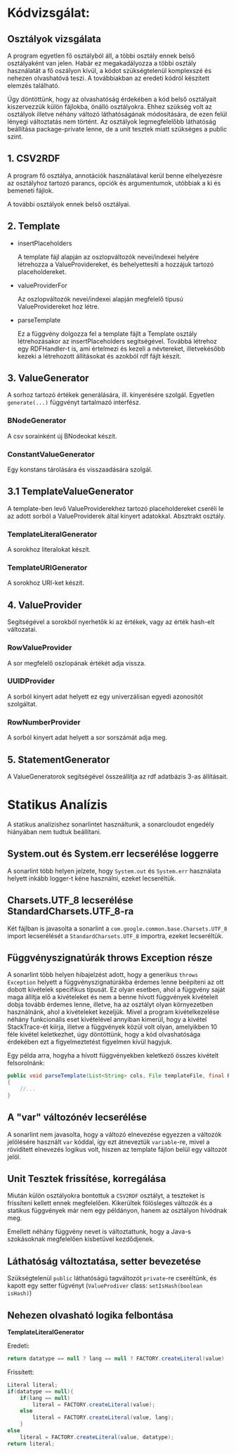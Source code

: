 # Kódvizsgálat:
## Osztályok vizsgálata

A program egyetlen fő osztályból áll, a többi osztály ennek belső osztályaként van jelen.
Habár ez megakadályozza a többi osztály használatát a fő oszályon kívül, a kódot szükségtelenül komplexszé és nehezen olvashatóvá teszi.
A továbbiakban az eredeti kódról készített elemzés található.

Úgy döntöttünk, hogy az olvashatóság érdekében a kód belső osztályait kiszervezzük külön fájlokba, önálló osztályokra.
Ehhez szükség volt az osztályok illetve néhány változó láthatóságának módosítására, de ezen felül lényegi változtatás nem történt.
Az osztályok legmegfelelőbb láthatóság beállítása package-private lenne, de a unit tesztek miatt szükséges a public szint.

##  1. CSV2RDF

A program fő osztálya, annotációk használatával kerül benne elhelyezésre az osztályhoz tartozó parancs, opciók és argumentumok, utóbbiak a ki és bemeneti fájlok.

A további osztályok ennek belső osztályai.

##  2. Template

- insertPlaceholders

    A template fájl alapján az oszlopváltozók nevei/indexei helyére létrehozza a ValueProvidereket, és behelyettesíti a hozzájuk tartozó placeholdereket.

- valueProviderFor

    Az oszlopváltozók nevei/indexei alapján megfelelő típusú ValueProvidereket hoz létre.

- parseTemplate

    Ez a függvény dolgozza fel a template fájlt a Template osztály létrehozásakor az insertPlaceholders segítségével.
    Továbbá létrehoz egy RDFHandler-t is, ami értelmezi és kezeli a névtereket, illetvekésőbb kezeki a létrehozott állításokat és azokból rdf fájlt készít.

##  3. ValueGenerator

A sorhoz tartozó értékek generálására, ill. kinyerésére szolgál. Egyetlen `generate(...)` függvényt tartalmazó interfész.

### BNodeGenerator

A csv sorainként új BNodeokat készít.

### ConstantValueGenerator

Egy konstans tárolására és visszaadására szolgál.

##  3.1 TemplateValueGenerator

A template-ben levő ValueProviderekhez tartozó placeholdereket cseréli le az adott sorból a ValueProviderek által kinyert adatokkal. Absztrakt osztály.

### TemplateLiteralGenerator

A sorokhoz literalokat készít.

### TemplateURIGenerator

A sorokhoz URI-ket készít.

##  4.  ValueProvider

Segítségével a sorokból nyerhetők ki az értékek, vagy az érték hash-elt változatai.

### RowValueProvider

A sor megfelelő oszlopának értékét adja vissza.

### UUIDProvider

A sorból kinyert adat helyett ez egy univerzálisan egyedi azonosítót szolgáltat.

### RowNumberProvider

A sorból kinyert adat helyett a sor sorszámát adja meg.

## 5. StatementGenerator

A ValueGeneratorok segítségével összeállítja az rdf adatbázis 3-as állításait.

# Statikus Analízis

A statikus analízishez sonarlintet használtunk, a sonarcloudot engedély hiányában nem tudtuk beállítani.

## System.out és System.err lecserélése loggerre
A sonarlint több helyen jelzete, hogy ```System.out``` és ```System.err``` használata helyett inkább logger-t kéne használni, ezeket lecseréltük.

## Charsets.UTF_8 lecserélése StandardCharsets.UTF_8-ra
Két fájlban is javasolta a sonarlint a ```com.google.common.base.Charsets.UTF_8``` import lecserélését a ```StandardCharsets.UTF_8``` importra, ezeket lecseréltük.

## Függvényszignatúrák throws Exception része
A sonarlint több helyen hibajelzést adott, hogy a generikus `throws Exception` helyett a függvényszignatúrákba érdemes lenne beépíteni az ott dobott kivételek specifikus típusát.
Ez olyan esetben, ahol a függvény saját maga állítja elő a kivételeket és nem a benne hívott függvények kivételeit dobja tovább érdemes lenne, illetve, ha az osztályt olyan környezetben használnánk, ahol a kivételeket kezeljük.
Mivel a program kivételkezelése néhány funkcionális eset kivételével annyiban kimerül, hogy a kivétel StackTrace-ét kiírja, illetve a függvények közül volt olyan, amelyikben 10 féle kivétel keletkezhet, úgy döntöttünk, hogy a kód olvashatósága érdekében ezt a figyelmeztetést figyelmen kívül hagyjuk.

Egy példa arra, hogyha a hívott függvényekben keletkező összes kivételt felsorolnánk: 

```java
public void parseTemplate(List<String> cols, File templateFile, final RDFWriter writer) throws IOException, IllegalStateException, IndexOutOfBoundsException, IllegalArgumentException, UnsupportedRDFormatException, RDFHandlerException, ClassCastException, NullPointerException, UnsupportedOperationException, RDFParseException
{
    //...
}
```

## A "var" változónév lecserélése

A sonarlint nem javasolta, hogy a változó elnevezése egyezzen a változók jelölésére használt `var` kóddal, így ezt átneveztük `variable`-re, mivel a rövidített elnevezés logikus volt, hiszen az template fájlon belül egy változót jelöl.

## Unit Tesztek frissítése, korregálása
Miután külön osztályokra bontottuk a `CSV2RDF` osztályt, a teszteket is frissíteni kellett ennek megfelelően. Kikerültek fölösleges változók és a statikus függvények már nem egy példányon, hanem az osztályon hívódnak meg.

Emellett néhány függvény nevet is változtattunk, hogy a Java-s szokásoknak megfelelően kisbetűvel kezdődjenek.

## Láthatóság változtatása, setter bevezetése
Szükségtelenül `public` láthatóságú tagváltozót `private`-re cseréltünk, és kapott egy setter fügvényt (`ValueProdiver` class: `setIsHash(boolean isHash)`)

## Nehezen olvasható logika felbontása
**TemplateLiteralGenerator**

Eredeti:
```java
return datatype == null ? lang == null ? FACTORY.createLiteral(value) : FACTORY.createLiteral(value, lang) : FACTORY.createLiteral(value, datatype);
```
Frissített:
```java
Literal literal;
if(datatype == null){
    if(lang == null)
        literal = FACTORY.createLiteral(value);
    else
        literal = FACTORY.createLiteral(value, lang);
    }
else
    literal = FACTORY.createLiteral(value, datatype);
return literal;
```